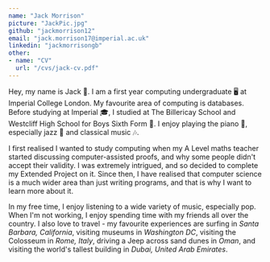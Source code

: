 ```yaml
---
name: "Jack Morrison"
picture: "JackPic.jpg"
github: "jackmorrison12"
email: "jack.morrison17@imperial.ac.uk"
linkedin: "jackmorrisongb"
other: 
- name: "CV"
  url: "/cvs/jack-cv.pdf"
---
```


Hey, my name is Jack 👋. I am a first year computing undergraduate 🖥 at Imperial College London. My favourite area of computing is databases. Before studying at Imperial 🎓, I studied at The Billericay School and Westcliff High School for Boys Sixth Form 🏫. I enjoy playing the piano 🎹, especially jazz 🎺 and classical music 🎶.

I first realised I wanted to study computing when my A Level maths teacher started discussing computer-assisted proofs, and why some people didn't accept their validity. I was extremely intrigued, and so decided to complete my Extended Project on it. Since then, I have realised that computer science is a much wider area than just writing programs, and that is why I want to learn more about it.

In my free time, I enjoy listening to a wide variety of music, especially pop. When I'm not working, I enjoy spending time with my friends all over the country. I also love to travel - my favourite experiences are surfing in *Santa Barbara, California*, visiting museums in *Washington DC*, visiting the Colosseum in *Rome, Italy*, driving a Jeep across sand dunes in *Oman*, and visiting the world's tallest building in *Dubai, United Arab Emirates*.